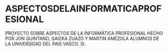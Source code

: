 # ASPECTOSDELAINFORMATICAPROFESIONAL
PROYECTO SOBRE ASPECTOS DE LA INFORMÁTICA PROFESIONAL HECHO POR JON QUINTANO, GAIZKA ZUAZO Y MARTIN AMEZOLA ALUMNOS DE LA UNIVERSIDAD DEL PAIS VASCO. SI.
